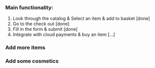 ### Main functionality:

1. Look through the catalog & Select an item & add to basket [done]
2. Go to the check out [done]
3. Fill in the form & submit [done]
4. Integrate with cloud payments & buy an item [...]

### Add more items

### Add some cosmetics
